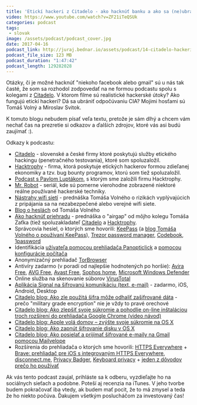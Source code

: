 ```yaml
---
title: 'Etickí hackeri z Citadelo - ako hacknúť banku a ako sa (ne)ubrániť CIA'
video: https://www.youtube.com/watch?v=ZF21iTeQSUk
categories: podcast
tags:
 - slovak
image: /assets/podcast/podcast_cover.jpg
date: 2017-04-16
podcast_link: http://juraj.bednar.io/assets/podcast/14-citadelo-hackeri.mp3
podcast_file_size: 123 MB
podcast_duration: "1:47:42"
podcast_length: 129282028
---
```


Otázky, či je možné hacknúť "niekoho facebook alebo gmail" sú u nás tak
časté, že som sa rozhodol zodpovedať na ne formou podcastu spolu s
kolegami z [Citadelo](http:///www.citadelo.com/). V ktorom filme sú
realistické hackerské útoky? Ako fungujú etickí hackeri? Dá sa ubrániť
odpočúvaniu CIA? Mojimi hosťami sú Tomáš Volný a Miroslav Svitok.

<!--more-->

K tomuto blogu nebudem písať veľa textu, pretože je sám dlhý a chcem vám
nechať čas na prezretie si odkazov a ďalších zdrojov, ktoré vás asi
budú zaujímať :). 

Odkazy k podcastu:

 * [Citadelo](http://www.citadelo.com/) - slovenské a české firmy ktoré poskytujú služby etického hackingu (penetračného testovania), ktoré som spoluzaložil.
 * [Hacktrophy](http://www.hacktrophy.com/) - firma, ktorá poskytuje etických hackerov formou zdieľanej ekonomiky a tzv. bug bounty programov, ktorú som tiež spoluzaložil.
 * [Podcast s Pavlom Luptákom](https://juraj.bednar.io/podcast/2016/11/14/pavol-luptak-voluntaristicka-firma-zdielana-ekonomika-v-bezpecnosti-emailovy-bankrot-a-hedonizmus/), s ktorým sme založili firmu Hacktrophy.
 * [Mr. Robot](http://www.imdb.com/title/tt4158110/) - seriál, kde sú pomerne vierohodne zobrazené niektoré reálne používané hackerské techniky.
 * [Nástrahy wifi sietí](https://www.youtube.com/watch?v=EmK2e1IsFVw&list=PLQiKxvrZeRPzGoW4t57axnWe0f6CigHpu&index=3) - prednáška Tomáša Volného o rizikách vyplývajúcich z pripájania sa na nezabezpečené alebo verejné wifi siete.
 * [Blog o heslách](https://blog.tvolny.eu/2015/06/hesla-nase-kazdodenne/#more-170) od Tomáša Volného
 * [Ako hacknúť priehradu](https://www.youtube.com/watch?v=jIKp7ApwsLg&index=6&list=PLQiKxvrZeRPzGoW4t57axnWe0f6CigHpu) - prednáška o "airgap" od môjho kolegu Tomáša Zaťka (tiež spoluzakladateľ [Citadelo](http://www.citadelo.com/) a [Hacktrophy](http://www.hacktrophy.com/).
 * Správcovia hesiel, o ktorých sme hovorili: [KeePass](http://keepass.info/) (a [blog Tomáša Volného o používaní KeePass](https://blog.tvolny.eu/2015/06/keepass-ako-ho-nastavit-pouzivat/)), [Trezor password manager](https://trezor.io/passwords/), [Codebook](https://www.zetetic.net/codebook/), [1password](https://1password.com/)
 * Identifikácia [užívateľa pomocou prehliadača Panopticlick](https://panopticlick.eff.org/) a [pomocou konfigurácie počítača](http://uniquemachine.org/)
 * Anonymizačný prehliadač [TorBrowser](https://www.torproject.org/projects/torbrowser.html.en)
 * Antivíry zadarmo (v poradí od najlepšie hodnotených po horšie): [Avira Free](https://www.avira.com/en/download/product/avira-free-antivirus), [AVG Free](http://www.avg.com/sk-sk/free-antivirus-download), [Avast Free](https://www.avast.com/cs-sk/free-antivirus-download), [Sophos home](https://home.sophos.com/), [Microsoft Windows Defender](https://support.microsoft.com/sk-sk/help/17464/windows-defender-help-protect-computer)
 * Online služba na skenovanie súborov [VirusTotal](https://www.virustotal.com/)
 * [Aplikácia Signal na šifrovanú komunikáciu (text, e-mail)](https://whispersystems.org/) - zadarmo, iOS, Android, Desktop
 * [Citadelo blog: Ako zle použitá šifra môže odhaliť zašifrované dáta](https://citadelo.sk/2014/11/sifrovanie-komunikacie-na-android-a-ios/) - prečo "military grade encryption" nie je vždy to pravé orechové
 * [Citadelo blog: Ako zlepšiť svoje súkromie a pohodlie on-line inštaláciou troch rozšírení do prehliadača Google Chrome (video návod)](https://citadelo.sk/2014/02/ako-zlepsit-svoje-sukromie-a-pohodlie-on-line-instalaciou-troch-rozsireni-do-prehliadaca-google-chrome-video-navod/)
 * [Citadelo blog: Apple volá domov – zvýšte svoje súkromie na OS X](https://citadelo.sk/2014/02/apple-vola-domov-par-bezpecnostnych-nastaveni-os-x/)
 * [Citadelo blog: Ako zapnút šifrovanie disku v OS X](https://citadelo.sk/2014/01/ako-zapnut-sifrovanie-disku-v-os-x/)
 * [Citadelo blog: Ako posielať a prijímať šifrované e-maily na Gmail pomocou Mailvelope](https://citadelo.sk/2013/12/ako-posielat-a-prijimat-sifrovane-e-maily-na-gmail-pomocou-mailvelope/)
 * Rozšírenia do prehliadača o ktorých sme hovorili: [HTTPS Everywhere](https://www.eff.org/https-everywhere) + [Brave: prehliadač pre iOS s integrovaným HTTPS Everywhere](https://itunes.apple.com/sk/app/brave-web-browser-fast-with-built-in-adblock/id1052879175?mt=8), [disconnect.me](https://disconnect.me/), [Privacy Badger](https://www.eff.org/privacybadger), [Keyboard privacy](https://chrome.google.com/webstore/detail/keyboard-privacy/aoeboeflhhnobfjkafamelopfeojdohk) + [jeden z dôvodov prečo ho používať](https://paul.reviews/behavioral-profiling-the-password-you-cant-change/)

Ak vás tento podcast zaujal, prihláste sa k odberu, vyzdieľajte ho na sociálnych sieťach a podobne. Poteší aj recenzia na iTunes. V jeho tvorbe budem pokračovať iba vtedy, ak budem mať pocit, že to má zmysel a teda že ho niekto počúva. Ďakujem všetkým poslucháčom za investovaný čas!


